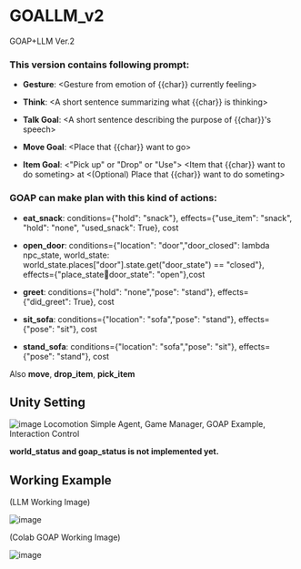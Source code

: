 # GOALLM_v2
GOAP+LLM Ver.2

### This version contains following prompt:

  + **Gesture**: <Gesture from emotion of {{char}} currently feeling>
  
  + **Think**: <A short sentence summarizing what {{char}} is thinking>
  
  + **Talk Goal**: <A short sentence describing the purpose of {{char}}'s speech>
  
  + **Move Goal**: <Place that {{char}} want to go>
  
  + **Item Goal**: <"Pick up" or "Drop" or "Use"> <Item that {{char}} want to do someting> at <(Optional) Place that {{char}} want to do someting>




### GOAP can make plan with this kind of actions:

  + **eat_snack**: conditions={"hold": "snack"}, effects={"use_item": "snack", "hold": "none", "used_snack": True}, cost
  
  + **open_door**: conditions={"location": "door","door_closed": lambda npc_state, world_state: world_state.places["door"].state.get("door_state") == "closed"}, effects={"place_state:door:door_state": "open"},cost

  + **greet**: conditions={"hold": "none","pose": "stand"}, effects={"did_greet": True}, cost

  + **sit_sofa**: conditions={"location": "sofa","pose": "stand"}, effects={"pose": "sit"}, cost

  + **stand_sofa**: conditions={"location": "sofa","pose": "sit"}, effects={"pose": "stand"}, cost

Also **move**, **drop_item**, **pick_item**


## Unity Setting
![image](https://github.com/user-attachments/assets/706a5773-d338-4e73-bd1e-211ad411ec87)
Locomotion Simple Agent, Game Manager, GOAP Example, Interaction Control

**world_status and goap_status is not implemented yet.**

## Working Example

(LLM Working Image)

![image](https://github.com/user-attachments/assets/79f36706-86d8-4be1-89bc-37470943ac72)


(Colab GOAP Working Image)

![image](https://github.com/user-attachments/assets/90bb6956-e526-4e43-9928-aaf1e8fa4ff1)


